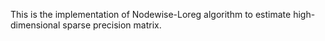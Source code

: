 This is the implementation of Nodewise-Loreg algorithm to estimate high-dimensional sparse precision matrix.
